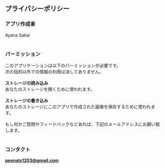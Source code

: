 ## プライバシーポリシー

### アプリ作成者
Ayana Sakai<br>
<br>
### パーミッション
このアプリケーションは以下のパーミッションが必要です。<br>
次の目的以外での情報の利用は決してありません。<br>
<br>
**ストレージの読み込み**<br>
あなたのストレージを開くために使われます。<br>
<br>
**ストレージの書き込み**<br>
あなたのストレージにこのアプリで作成された画像を保存するために使われます。<br>
<br>
もし何かご質問やフィードバックなどあれば、下記のメールアドレスにお願い致します。
<br><br>
### コンタクト
**peenats1203@gmail.com**
